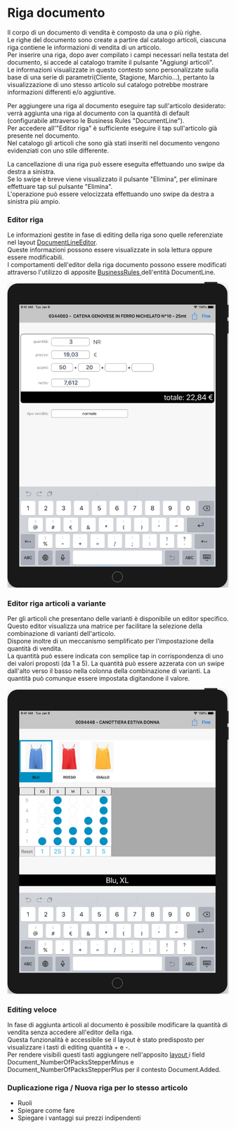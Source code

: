 # Riga documento

Il corpo di un documento di vendita è composto da una o più righe.  
Le righe del documento sono create a partire dal catalogo articoli, ciascuna riga contiene le informazioni di vendita di un articolo.  
Per inserire una riga, dopo aver compilato i campi necessari nella testata del documento, si accede al catalogo tramite il pulsante "Aggiungi articoli".  
Le informazioni visualizzate in questo contesto sono personalizzate sulla base di una serie di parametri\(Cliente, Stagione, Marchio...\), pertanto la visualizzazione di uno stesso articolo sul catalogo potrebbe mostrare informazioni differenti e/o aggiuntive.

Per aggiungere una riga al documento eseguire tap sull'articolo desiderato: verrà aggiunta una riga al documento con la quantità di default \(configurabile attraverso le Business Rules "DocumentLine"\).  
Per accedere all'"Editor riga" è sufficiente eseguire il tap sull'articolo già presente nel documento.  
Nel catalogo gli articoli che sono già stati inseriti nel documento vengono evidenziati con uno stile differente.

La cancellazione di una riga può essere eseguita effettuando uno swipe da destra a sinistra.   
Se lo swipe è breve viene visualizzato il pulsante "Elimina", per eliminare effettuare tap sul pulsante "Elimina".  
L'operazione può essere velocizzata effettuando uno swipe da destra a sinistra più ampio.

### Editor riga

Le informazioni gestite in fase di editing della riga sono quelle referenziate nel layout [DocumentLineEditor](../../interfaccia-utente/sfa/layout/list/documentlineeditorcontext.md).  
Queste informazioni possono essere visualizzate in sola lettura oppure essere modificabili.  
I comportamenti dell'editor della riga documento possono essere modificati attraverso l'utilizzo di apposite [BusinessRules ](../../impostazioni/business-rules/)dell'entità DocumentLine.

![](../../.gitbook/assets/simulator-screen-shot-ipad-6th-generation-2019-08-07-at-14.42.03_framed.png)

### Editor riga articoli a variante

Per gli articoli che presentano delle varianti è disponibile un editor specifico.  
Questo editor visualizza una matrice per facilitare la selezione della combinazione di varianti dell'articolo.  
Dispone inoltre di un meccanismo semplificato per l'impostazione della quantità di vendita.  
La quantità può essere indicata con semplice tap in corrispondenza di uno dei valori proposti \(da 1 a 5\). La quantità può essere azzerata con un swipe dall'alto verso il basso nella colonna della combinazione di varianti. La quantità può comunque essere impostata digitandone il valore. 

![](../../.gitbook/assets/simulator-screen-shot-ipad-6th-generation-2019-08-07-at-18.01.24_framed.png)

### Editing veloce

In fase di aggiunta articoli al documento è possibile modificare la quantità di vendita senza accedere all'editor della riga.  
Questa funzionalità è accessibile se il layout è stato predisposto per visualizzare i tasti di editing quantità + e -.  
Per rendere visibili questi tasti aggiungere nell'apposito [layout ](../../interfaccia-utente/sfa/layout/list/itemssearchcontext.md)i field Document\_NumberOfPacksStepperMinus e Document\_NumberOfPacksStepperPlus per il contesto Document.Added. 

### Duplicazione riga / Nuova riga per lo stesso articolo

* Ruoli
* Spiegare come fare
* Spiegare i vantaggi sui prezzi indipendenti

